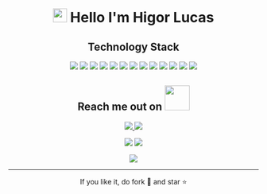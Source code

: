 <!--- Colocar uma imagem -->
<p align="center">
 
</p align="center">
<!--- image/> -->


<!-- <p align="center">
 
 <img src="https://badges.pufler.dev/visits/higorlucas125/higorlucas125"/> 
 <img src="https://badges.pufler.dev/repos/higorlucas125"/>
 <img src="https://badges.pufler.dev/commits/monthly/higorlucas125" />

</p> -->

<h1 align="center">
<img src="https://media.giphy.com/media/hvRJCLFzcasrR4ia7z/giphy.gif" width="28">
Hello I'm Higor Lucas
</h1>

<h2 align="center">Technology Stack</h2>

<p align="center">
<img src="https://img.shields.io/badge/-java-E34A86?style=flat-square&logo=java"/>
<img src="https://img.shields.io/badge/-HTML5-E34F26?style=flat-square&logo=html5&logoColor=white"/>
<img src="https://img.shields.io/badge/-CSS3-1572B6?style=flat-square&logo=css3"/>
<img src="https://img.shields.io/badge/-Bootstrap-563D7C?style=flat-square&logo=bootstrap"/>
<img src="https://img.shields.io/badge/Spring-6DB33F?style=flat-square&logo=spring&logoColor=white"/>
<img src="https://img.shields.io/badge/Linux-E34F26?style=flat-square&logo=linux&logoColor=black"/> 
<img src="https://img.shields.io/badge/-JavaScript-black?style=flat-square&logo=javascript"/>
<img src="https://img.shields.io/badge/-Nodejs-black?style=flat-square&logo=Node.js"/>
<img src="https://img.shields.io/badge/-React-black?style=flat-square&logo=react"/>
<img src="https://img.shields.io/badge/-MongoDB-black?style=flat-square&logo=mongodb"/>
<img src="https://img.shields.io/badge/-MySQL-black?style=flat-square&logo=mysql"/>
<img src="https://img.shields.io/badge/-Git-black?style=flat-square&logo=git"/>
<img src="https://img.shields.io/badge/-GitHub-black?style=flat-square&logo=github"/>
</p>
<h2 align="center">Reach me out on <img src="https://media0.giphy.com/media/jqNPzdTTxQfOgOqpO4/source.gif" width="50"></h2>
<p align="center">
<!-- <img src="https://img.shields.io/badge/-ritik-purple?style=flat-square&logo=instagram&logoColor=white&link=https://www.instagram.com/pinkdogg307/"/> -->
<a href="mailto: higorlafe@gmail.com">
 <img src="https://img.shields.io/badge/-higorlucas125-c14438?style=flat-square&logo=Gmail&logoColor=white&link=mailto:higorlafe@gmail.com"/>
</a>
<a href="https://www.linkedin.com/in/higor-lucas-698a18142/">
 <img src="https://img.shields.io/badge/-higorlucas-blue?style=flat-square&logo=Linkedin&logoColor=white&link=https://www.linkedin.com/in/higor-lucas-b90030117/"/>
</a>
</p>

<p align = "center">
  <img  src = "https://github-readme-stats.vercel.app/api?username=higorlucas125&show_icons=true&theme=radical&line_height=27">
  <img src = "https://github-readme-stats.vercel.app/api/top-langs/?username=higorlucas125&hide=html,css&theme=radical">
</p>



<p align = "center">
 <img  src="https://github-readme-streak-stats.herokuapp.com/?user=higorlucas125&show_icons=true&locale=en&layout=compact&theme=radical&line_height=0" />
</p> 
 
<hr>
<p align="center">If you like it, do fork 🍴 and star ⭐</p>
